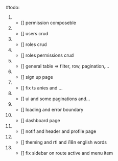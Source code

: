 
#todo:

1. - [] permission composeble
2. - [] users crud
3. - [] roles crud
4. - [] roles permissions crud
5. - [] general table => filter, row, pagination,...
6. - [] sign up page
7. - [] fix ts anies and ...
8. - [] ui and some paginations and...
9. - [] loading and error boundary
10. - [] dashboard page
11. - [] notif and header and profile page
12. - [] theming and rtl and i18n english words
13. - [] fix sidebar on route active and menu item
